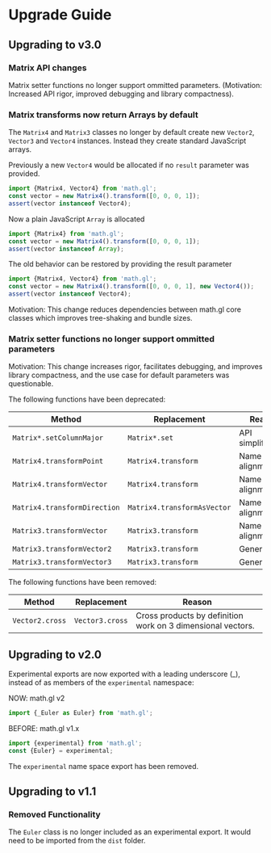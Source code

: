 # Upgrade Guide

## Upgrading to v3.0

### Matrix API changes

Matrix setter functions no longer support ommitted parameters. (Motivation: Increased API rigor, improved debugging and library compactness).

### Matrix transforms now return Arrays by default

The `Matrix4` and `Matrix3` classes no longer by default create new `Vector2`, `Vector3` and `Vector4` instances. Instead they create standard JavaScript arrays.

Previously a new `Vector4` would be allocated if no `result` parameter was provided.

```js
import {Matrix4, Vector4} from 'math.gl';
const vector = new Matrix4().transform([0, 0, 0, 1]);
assert(vector instanceof Vector4);
```

Now a plain JavaScript `Array` is allocated

```js
import {Matrix4} from 'math.gl';
const vector = new Matrix4().transform([0, 0, 0, 1]);
assert(vector instanceof Array);
```

The old behavior can be restored by providing the result parameter

```js
import {Matrix4, Vector4} from 'math.gl';
const vector = new Matrix4().transform([0, 0, 0, 1], new Vector4());
assert(vector instanceof Vector4);
```

Motivation: This change reduces dependencies between math.gl core classes which improves tree-shaking and bundle sizes.

### Matrix setter functions no longer support ommitted parameters

Motivation: This change increases rigor, facilitates debugging, and improves library compactness, and the use case for default parameters was questionable.

The following functions have been deprecated:

| Method                       | Replacement                 | Reason             |
| ---------------------------- | --------------------------- | ------------------ |
| `Matrix*.setColumnMajor`     | `Matrix*.set`               | API simplification |
| `Matrix4.transformPoint`     | `Matrix4.transform`         | Name alignment     |
| `Matrix4.transformVector`    | `Matrix4.transform`         | Name alignment     |
| `Matrix4.transformDirection` | `Matrix4.transformAsVector` | Name alignment     |
| `Matrix3.transformVector`    | `Matrix3.transform`         | Name alignment     |
| `Matrix3.transformVector2`   | `Matrix3.transform`         | Generalize         |
| `Matrix3.transformVector3`   | `Matrix3.transform`         | Generalize         |

The following functions have been removed:

| Method          | Replacement     | Reason                                                      |
| --------------- | --------------- | ----------------------------------------------------------- |
| `Vector2.cross` | `Vector3.cross` | Cross products by definition work on 3 dimensional vectors. |

## Upgrading to v2.0

Experimental exports are now exported with a leading underscore (\_), instead of as members of the `experimental` namespace:

NOW: math.gl v2

```js
import {_Euler as Euler} from 'math.gl';
```

BEFORE: math.gl v1.x

```js
import {experimental} from 'math.gl';
const {Euler} = experimental;
```

The `experimental` name space export has been removed.

## Upgrading to v1.1

### Removed Functionality

The `Euler` class is no longer included as an experimental export. It would need to be imported from the `dist` folder.
